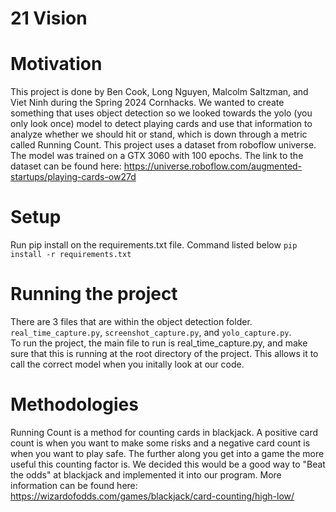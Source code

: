# 21 Vision

# Motivation

This project is done by Ben Cook, Long Nguyen, Malcolm Saltzman, and Viet Ninh during the Spring 2024 Cornhacks. We wanted to create something
that uses object detection so we looked towards the yolo (you only look once) model to detect playing cards and
use that information to analyze whether we should hit or stand, which is down through a metric called Running Count.
This project uses a dataset from roboflow universe. The model was trained on a GTX 3060 with 100 epochs. The link to the dataset can be found here: https://universe.roboflow.com/augmented-startups/playing-cards-ow27d

# Setup

Run pip install on the requirements.txt file. Command listed below
`pip install -r requirements.txt`

# Running the project
There are 3 files that are within the object detection folder. `real_time_capture.py`, `screenshot_capture.py`, and `yolo_capture.py`. <br>
To run the project, the main file to run is real_time_capture.py, and make sure that this is running at the root directory of the project. This allows it to call the correct model when you initally look at our code.

# Methodologies

Running Count is a method for counting cards in blackjack. A positive card count is when you want to make some risks and a negative card count is when you want to play safe. The further along you get into a game the more useful this counting factor is. We decided this would be a good way to "Beat the odds" at blackjack and implemented it into our program. More information can be found here: https://wizardofodds.com/games/blackjack/card-counting/high-low/
